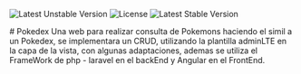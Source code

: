 <p>
<img src="https://camo.githubusercontent.com/87b643765c31e066e1adc616b59d1fda9b805665/68747470733a2f2f706f7365722e707567782e6f72672f676c6f7564656d616e732f73686f7070696e67636172742f762f756e737461626c65" alt="Latest Unstable Version" data-canonical-src="" style="max-width:100%;">
<img src="https://camo.githubusercontent.com/7346d52cce96c92cdb854c174f8646567f6f5784/68747470733a2f2f7472617669732d63692e6f72672f4372696e73616e652f4c61726176656c53686f7070696e67636172742e706e673f6272616e63683d6d6173746572" alt="License" data-canonical-src="" style="max-width:100%;">
<img src="https://camo.githubusercontent.com/3ed36f2292bfe22926b36a2e5c190fb0c75c3576/68747470733a2f2f706f7365722e707567782e6f72672f676c6f7564656d616e732f73686f7070696e67636172742f762f737461626c65" alt="Latest Stable Version" data-canonical-src="" style="max-width:100%;">


</p>
# Pokedex
Una web para realizar consulta de Pokemons haciendo el simil a un Pokedex, se implementara un CRUD, utilizando la plantilla adminLTE en la capa de la vista, con algunas adaptaciones, ademas se utiliza el FrameWork de php - laravel en el backEnd y Angular en el FrontEnd.
